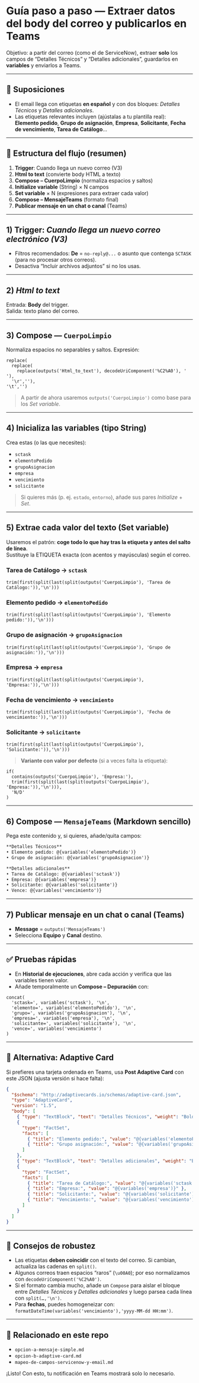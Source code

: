 
# Guía paso a paso — Extraer datos del **body** del correo y publicarlos en Teams

Objetivo: a partir del correo (como el de ServiceNow), extraer **solo** los campos de “Detalles Técnicos” y “Detalles adicionales”, guardarlos en **variables** y enviarlos a Teams.

---

## 📐 Suposiciones
- El email llega con etiquetas **en español** y con dos bloques: *Detalles Técnicos* y *Detalles adicionales*.
- Las etiquetas relevantes incluyen (ajústalas a tu plantilla real):  
  **Elemento pedido**, **Grupo de asignación**, **Empresa**, **Solicitante**, **Fecha de vencimiento**, **Tarea de Catálogo**…

---

## 🧭 Estructura del flujo (resumen)
1) **Trigger**: Cuando llega un nuevo correo (V3)  
2) **Html to text** (convierte body HTML a texto)  
3) **Compose – CuerpoLimpio** (normaliza espacios y saltos)  
4) **Initialize variable** (String) × N campos  
5) **Set variable** × N (expresiones para extraer cada valor)  
6) **Compose – MensajeTeams** (formato final)  
7) **Publicar mensaje en un chat o canal** (Teams)  

---

## 1) Trigger: *Cuando llega un nuevo correo electrónico (V3)*
- Filtros recomendados: **De** = `no-reply@...` o asunto que contenga `SCTASK` (para no procesar otros correos).
- Desactiva “Incluir archivos adjuntos” si no los usas.

---

## 2) *Html to text*
Entrada: **Body** del trigger.  
Salida: texto plano del correo.

---

## 3) Compose — `CuerpoLimpio`
Normaliza espacios no separables y saltos. Expresión:

```
replace(
  replace(
    replace(outputs('Html_to_text'), decodeUriComponent('%C2%A0'), ' '),
  '\r',''),
'\t','')
```

> A partir de ahora usaremos `outputs('CuerpoLimpio')` como base para los *Set variable*.

---

## 4) Inicializa las variables (tipo **String**)
Crea estas (o las que necesites):
- `sctask`
- `elementoPedido`
- `grupoAsignacion`
- `empresa`
- `vencimiento`
- `solicitante`

> Si quieres más (p. ej. `estado`, `entorno`), añade sus pares *Initialize* + *Set*.

---

## 5) Extrae cada valor del texto (Set variable)
Usaremos el patrón: **coge todo lo que hay tras la etiqueta y antes del salto de línea**.  
Sustituye la ETIQUETA exacta (con acentos y mayúsculas) según el correo.

### Tarea de Catálogo → `sctask`
```
trim(first(split(last(split(outputs('CuerpoLimpio'), 'Tarea de Catálogo:')),'\n')))
```

### Elemento pedido → `elementoPedido`
```
trim(first(split(last(split(outputs('CuerpoLimpio'), 'Elemento pedido:')),'\n')))
```

### Grupo de asignación → `grupoAsignacion`
```
trim(first(split(last(split(outputs('CuerpoLimpio'), 'Grupo de asignación:')),'\n')))
```

### Empresa → `empresa`
```
trim(first(split(last(split(outputs('CuerpoLimpio'), 'Empresa:')),'\n')))
```

### Fecha de vencimiento → `vencimiento`
```
trim(first(split(last(split(outputs('CuerpoLimpio'), 'Fecha de vencimiento:')),'\n')))
```

### Solicitante → `solicitante`
```
trim(first(split(last(split(outputs('CuerpoLimpio'), 'Solicitante:')),'\n')))
```

> **Variante con valor por defecto** (si a veces falta la etiqueta):
```
if(
  contains(outputs('CuerpoLimpio'), 'Empresa:'),
  trim(first(split(last(split(outputs('CuerpoLimpio'), 'Empresa:')),'\n'))),
  'N/D'
)
```

---

## 6) Compose — `MensajeTeams` (Markdown sencillo)
Pega este contenido y, si quieres, añade/quita campos:

```md
**Detalles Técnicos**
• Elemento pedido: @{variables('elementoPedido')}
• Grupo de asignación: @{variables('grupoAsignacion')}

**Detalles adicionales**
• Tarea de Catálogo: @{variables('sctask')}
• Empresa: @{variables('empresa')}
• Solicitante: @{variables('solicitante')}
• Vence: @{variables('vencimiento')}
```

---

## 7) Publicar mensaje en un chat o canal (Teams)
- **Message** = `outputs('MensajeTeams')`
- Selecciona **Equipo** y **Canal** destino.

---

## ✅ Pruebas rápidas
- En **Historial de ejecuciones**, abre cada acción y verifica que las variables tienen valor.
- Añade temporalmente un **Compose – Depuración** con:
```
concat(
  'sctask=', variables('sctask'), '\n',
  'elemento=', variables('elementoPedido'), '\n',
  'grupo=', variables('grupoAsignacion'), '\n',
  'empresa=', variables('empresa'), '\n',
  'solicitante=', variables('solicitante'), '\n',
  'vence=', variables('vencimiento')
)
```

---

## 🧩 Alternativa: Adaptive Card
Si prefieres una tarjeta ordenada en Teams, usa **Post Adaptive Card** con este JSON (ajusta versión si hace falta):

```json
{
  "$schema": "http://adaptivecards.io/schemas/adaptive-card.json",
  "type": "AdaptiveCard",
  "version": "1.5",
  "body": [
    { "type": "TextBlock", "text": "Detalles Técnicos", "weight": "Bolder", "size": "Medium", "separator": true },
    {
      "type": "FactSet",
      "facts": [
        { "title": "Elemento pedido:", "value": "@{variables('elementoPedido')}" },
        { "title": "Grupo asignación:", "value": "@{variables('grupoAsignacion')}" }
      ]
    },
    { "type": "TextBlock", "text": "Detalles adicionales", "weight": "Bolder", "size": "Medium", "separator": true },
    {
      "type": "FactSet",
      "facts": [
        { "title": "Tarea de Catálogo:", "value": "@{variables('sctask')}" },
        { "title": "Empresa:", "value": "@{variables('empresa')}" },
        { "title": "Solicitante:", "value": "@{variables('solicitante')}" },
        { "title": "Vencimiento:", "value": "@{variables('vencimiento')}" }
      ]
    }
  ]
}
```

---

## 🔧 Consejos de robustez
- Las etiquetas **deben coincidir** con el texto del correo. Si cambian, actualiza las cadenas en `split()`.
- Algunos correos traen espacios “raros” (`\u00A0`); por eso normalizamos con `decodeUriComponent('%C2%A0')`.
- Si el formato cambia mucho, añade un `Compose` para aislar el bloque entre *Detalles Técnicos* y *Detalles adicionales* y luego parsea cada línea con `split(…,'\n')`.
- Para **fechas**, puedes homogeneizar con:  
  `formatDateTime(variables('vencimiento'),'yyyy-MM-dd HH:mm')`.

---

## 📎 Relacionado en este repo
- `opcion-a-mensaje-simple.md`
- `opcion-b-adaptive-card.md`
- `mapeo-de-campos-servicenow-y-email.md`

¡Listo! Con esto, tu notificación en Teams mostrará solo lo necesario.
